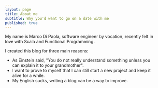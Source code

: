 ```yaml
---
layout: page
title: About me
subtitle: Why you'd want to go on a date with me
published: true
---
```


My name is Marco Di Paola, software engineer by vocation, recently felt in love with Scala and Functional Programming.

I created this blog for three main reasons:

- As Einstein said, "You do not really understand something unless you can explain it to your grandmother".
- I want to prove to myself that I can still start a new project and keep it alive for a while.
- My English sucks, writing a blog can be a way to improve.

